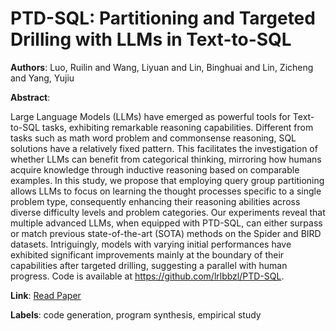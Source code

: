 # PTD-SQL: Partitioning and Targeted Drilling with LLMs in Text-to-SQL

**Authors**: Luo, Ruilin and Wang, Liyuan and Lin, Binghuai and Lin, Zicheng and Yang, Yujiu

**Abstract**:

Large Language Models (LLMs) have emerged as powerful tools for Text-to-SQL tasks, exhibiting remarkable reasoning capabilities. Different from tasks such as math word problem and commonsense reasoning, SQL solutions have a relatively fixed pattern. This facilitates the investigation of whether LLMs can benefit from categorical thinking, mirroring how humans acquire knowledge through inductive reasoning based on comparable examples. In this study, we propose that employing query group partitioning allows LLMs to focus on learning the thought processes specific to a single problem type, consequently enhancing their reasoning abilities across diverse difficulty levels and problem categories. Our experiments reveal that multiple advanced LLMs, when equipped with PTD-SQL, can either surpass or match previous state-of-the-art (SOTA) methods on the Spider and BIRD datasets. Intriguingly, models with varying initial performances have exhibited significant improvements mainly at the boundary of their capabilities after targeted drilling, suggesting a parallel with human progress. Code is available at https://github.com/lrlbbzl/PTD-SQL.

**Link**: [Read Paper](https://aclanthology.org/2024.emnlp-main.221)

**Labels**: code generation, program synthesis, empirical study
